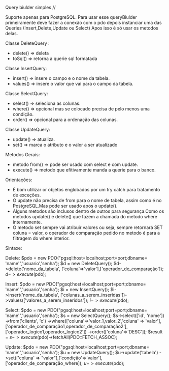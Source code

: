 Query biulder simples //

Suporte apenas para PostgreSQL.
Para usar esse queryBiulder primeiramente deve fazer a conexão com o pdo
depois instanciar uma das Queries (Insert,Delete,Update ou Select)
Apos isso é só usar os metodos delas.

Classe DeleteQuery :
- delete() => deleta
- toSql() => retorna a querie sql formatada

Classe InsertQuery:
- insert() => insere o campo e o nome da tabela.
- values() => insere o valor que vai para o campo da tabela.

Classe SelectQuery: 
- select() => seleciona as colunas.
- where() => opcional mas se colocado precisa de pelo menos uma condição.
- order() => opcional para a ordenação das colunas.

Classe UpdateQuery:
- update() => atualiza.
- set() => marca o atributo e o valor a ser atualizado

Metodos Gerais: 
- metodo from() => pode ser usado com select e com update.
- execute() => metodo que efitivamente manda a querie para o banco.


Orientações:
- É bom utilizar or objetos englobados por um try catch para tratamento de exceções.
- O update não precisa de from para o nome de tabela, assim como é no PostgreSQL.Mas pode ser usado apos o update().
- Alguns metodos são inclusos dentro de outros para segurança.Como os metodos update() e delete() que fazem a chamada do metodo where internamente.
- O metodo set sempre vai atribuir valores ou seja, sempre retornará SET coluna = valor, o operador de comparação pedido no metodo é para a filtragem do where interior.


Sintaxe:

Delete:
$pdo = new PDO("pgsql:host=localhost;port=port;dbname= 'name'",'usuario','senha');
$d = new DeleteQuery();
$d->delete('nome_da_tabela', ['coluna'=>'valor'],['operador_de_comparação']);
$d->execute($pdo);

Insert:
$pdo = new PDO("pgsql:host=localhost;port=port;dbname= 'name'",'usuario','senha');
$i = new InsertQuery();
$i->insert('nome_da_tabela', ['colunas_a_serem_inseridas'])->values(['valores_a_serem_inseridos']);
$i->execute($pdo);

Select: 
$pdo = new PDO("pgsql:host=localhost;port=port;dbname= 'name'",'usuario','senha');
$s = new SelectQuery();
$s->select(['id', 'nome'])
->from('clients', 'c')
->where(['coluna'=>'valor_1,valor_2','coluna' => 'valor'],['operador_de_comparação1,operador_de_comparação2'],['operador_logico1,operador_logico2'])
->order(['coluna'=>'DESC']);
$result = $s->execute($pdo)->fetchAll(PDO::FETCH_ASSOC);

Update:
$pdo = new PDO("pgsql:host=localhost;port=port;dbname= 'name'",'usuario','senha');
$u = new UpdateQuery();
$u->update('tabela')
->set(['coluna' => "valor"],['condição'=>'valor'],['operador_de_comparação_where]);
$u->execute($pdo); 

